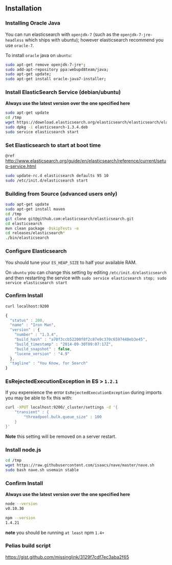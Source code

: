
## Installation

### Installing Oracle Java

You can run elasticsearch with `openjdk-7` (such as the `openjdk-7-jre-headless` which ships with ubuntu); however elasticsearch recommend you use `oracle-7`.

To install `oracle` java on `ubuntu`:

```bash
sudo apt-get remove openjdk-7-jre*;
sudo add-apt-repository ppa:webupd8team/java;
sudo apt-get update;
sudo apt-get install oracle-java7-installer;
```

### Install ElasticSearch Service (debian/ubuntu)

**Always use the latest version over the one specified here**

```bash
sudo apt-get update
cd /tmp
wget https://download.elasticsearch.org/elasticsearch/elasticsearch/elasticsearch-1.3.4.deb
sudo dpkg -i elasticsearch-1.3.4.deb
sudo service elasticsearch start
```

### Set Elasticsearch to start at boot time
`@ref` http://www.elasticsearch.org/guide/en/elasticsearch/reference/current/setup-service.html
```bash
sudo update-rc.d elasticsearch defaults 95 10
sudo /etc/init.d/elasticsearch start
```

### Building from Source (advanced users only)

```bash
sudo apt-get update
sudo apt-get install maven
cd /tmp
git clone git@github.com:elasticsearch/elasticsearch.git
cd elasticsearch
mvn clean package -DskipTests -e
cd releases/elasticsearch*
./bin/elasticsearch
```

### Configure Elasticsearch

You should tune your `ES_HEAP_SIZE` to half your available RAM.

On `ubuntu` you can change this setting by editing `/etc/init.d/elasticsearch` and then restarting the service with `sudo service elasticsearch stop; sudo service elasticsearch start`

### Confirm Install

```bash
curl localhost:9200
```

```javascript
{
  "status" : 200,
  "name" : "Iron Man",
  "version" : {
    "number" : "1.3.4",
    "build_hash" : "a70f3ccb52200f8f2c87e9c370c6597448eb3e45",
    "build_timestamp" : "2014-09-30T09:07:17Z",
    "build_snapshot" : false,
    "lucene_version" : "4.9"
  },
  "tagline" : "You Know, for Search"
}

```

### EsRejectedExecutionException in ES > `1.2.1`

If you expereience the error `EsRejectedExecutionException` during imports you may be able to fix this with:

```bash
curl -XPUT localhost:9200/_cluster/settings -d '{
    "transient" : {
        "threadpool.bulk.queue_size" : 100
    }
}'
```

**Note** this setting will be removed on a server restart.

### Install node.js

```bash
cd /tmp
wget https://raw.githubusercontent.com/isaacs/nave/master/nave.sh
sudo bash nave.sh usemain stable
```

### Confirm Install

**Always use the latest version over the one specified here**

```bash
node --version
v0.10.30

npm --version
1.4.21
```

**note** you should be running `at least` npm `1.4+`

### Pelias build script

https://gist.github.com/missinglink/3129f7cdf7ec3aba2f65
